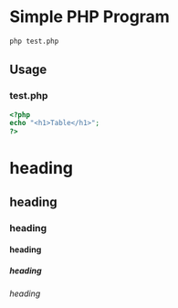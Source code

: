 # Simple PHP Program


```bash
php test.php
```

## Usage
### test.php
```php
<?php
echo "<h1>Table</h1>";
?>
```
# heading 
## heading 
### heading 
#### heading 
##### heading 
###### heading 
